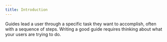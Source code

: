 ```yaml
---
title: Introduction
---
```


Guides lead a user through a specific task they want to accomplish, often with a sequence of steps.
Writing a good guide requires thinking about what your users are trying to do.
